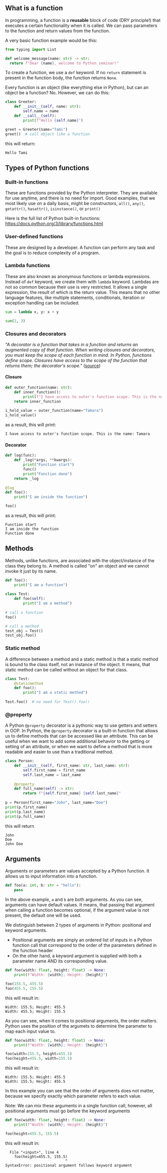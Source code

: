## What is a function

In programming, a function is a **reusable** block of code (DRY principle!) that executes a certain functionality when it is called. 
We can pass parameters to the function and return values from the function. 

A very basic function example would be this:

```python
from typing import List

def welcome_message(name: str) -> str:
  return f"Dear {name}, welcome to Python seminar!"
```

To create a function, we use a `def` keyword. If no `return` statement is present in the function body, the function returns `None`.

Every function is an object (like everything else in Python), but can an object be a function? No. However, we can do this:

```python
class Greeter:
    def __init__(self, name: str):
        self.name = name
    def __call__(self):
        print(f"Hello {self.name}")

greet = Greeter(name="Tami")
greet()  # call object like a function
```

this will return:

```shell
Hello Tami
```

## Types of Python functions

### Built-in functions
These are functions provided by the Python interpreter. They are available for use anytime, and there is no need for import.
Good examples, that we most likely use on a daily basis, might be constructors, `all()`, `any()`, `getattr()`, `hasattr()`, `isinstance()`, or `print()`

Here is the full list of Python built-in functions: https://docs.python.org/3/library/functions.html

### User-defined functions
These are designed by a developer. A function can perform any task and the goal is to reduce complexity of a program.

### Lambda functions
These are also known as anonymous functions or lambda expressions. Instead of `def` keyword, we create them with `lambda` keyword. Lambdas are not so common because their use is very restricted. It allows a single expression, the result of which is the return value. This means that no other language features, like multiple statements, conditionals, iteration or exception handling can be included.

```python
sum = lambda x, y: x + y

sum(2, 3)
```

### Closures and decorators
_"A decorator is a function that takes in a function and returns an augmented copy of that function. When writing closures and decorators, 
you must keep the scope of each function in mind. In Python, functions define scope. Closures have access to the scope of the function 
that returns them; the decorator's scope."_ ([source](https://towardsdatascience.com/decorators-and-closures-by-example-in-python-382758321164))

#### Closure

```python
def outer_function(name: str):
    def inner_function():
        print(f"I have access to outer's function scope. This is the name: {name}")
    return inner_function
    
i_hold_value = outer_function(name="Tamara")
i_hold_value()
```
as a result, this will print:
```shell
I have access to outer's function scope. This is the name: Tamara
```

#### Decorator

```python
def log(func):
    def _log(*args, **kwargs):
        print("Function start")
        func()
        print("Function done")
    return _log
    
@log
def foo():
    print("I am inside the function")

foo()
```

as a result, this will print:

```shell
Function start
I am inside the function
Function done
```

## Methods
Methods, unlike functions, are associated with the object/instance of the class they belong to. A method is called "on" an object and we cannot invoke it just by its name.

```python
def foo():
    print("I am a function")
    
class Test:
    def foo(self):
        print("I am a method")
        
# call a function
foo()

# call a method
test_obj = Test()
test_obj.foo()
```

### Static method
A difference between a method and a static method is that a static method is bound to the class itself, not an instance of the object. 
It means, that static method can be called without an object for that class.

```python
class Test:
    @staticmethod
    def foo():
        print("I am a static method")
        
Test.foo()  # no need for Test().foo()
```

### @property
A Python `@property` decorator is a pythonic way to use getters and setters in OOP. 
In Python, the `@property` decorator is a built-in function that allows us to define methods that can be accessed like an attribute.
This can be useful when we want to add some additional behavior to the getting or setting of an attribute, or when we want to define a 
method that is more readable and easier to use than a traditional method.

```python
class Person:
    def __init__(self, first_name: str, last_name: str):
        self.first_name = first_name
        self.last_name = last_name
    
    @property
    def full_name(self) -> str:
        return f"{self.first_name} {self.last_name}"
        
p = Person(first_name="John", last_name="Doe")
print(p.first_name)
print(p.last_name)
print(p.full_name)
```
this will return
```shell
John
Doe
John Doe
```

## Arguments
Arguments or parameters are values accepted by a Python function. It allows us to input information into a function.

```python
def foo(a: int, b: str = "hello"):
    pass
```

In the above example, `a` and `b` are both arguments. 
As you can see, arguments can have default values. It means, that passing that argument when calling a function becomes optional, if the argument value is not present, the default one will be used.

We distinguish between 2 types of arguments in Python: positional and keyword arguments.
- Positional arguments are simply an ordered list of inputs in a Python function call that correspond to the order of the parameters defined in the function header
- On the other hand, a keyword argument is supplied with both a parameter name AND its corresponding value.

```python
def foo(width: float, height: float) -> None:
    print(f"Width: {width}; Height: {height}")

foo(155.5, 455.5)
foo(455.5, 155.5)
```
this will result in:
```shell
Width: 155.5; Height: 455.5
Width: 455.5; Height: 155.5
```
As you can see, when it comes to positional arguments, the order matters. Python uses the position of the argumets to determine the parameter to map each input value to.

```python
def foo(width: float, height: float) -> None:
    print(f"Width: {width}; Height: {height}")

foo(width=155.5, height=455.5)
foo(height=455.5, width=155.5)
```
this will result in:
```shell
Width: 155.5; Height: 455.5
Width: 155.5; Height: 455.5
```
In this example you can see that the order of arguments does not matter, because we specify exactly which parameter refers to each value.

Note: We can mix these arguments in a single function call, however, all positional arguments must go before the keyword arguments

```python
def foo(width: float, height: float) -> None:
    print(f"Width: {width}; Height: {height}")

foo(height=455.5, 155.5)
```
this will result in:
```shell
  File "<input>", line 4
    foo(height=455.5, 155.5)
                           ^
SyntaxError: positional argument follows keyword argument
```

